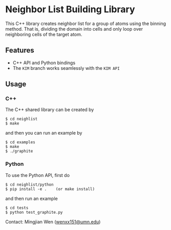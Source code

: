 # Neighbor List Building Library

This C++ library creates neighbor list for a group of atoms using the binning
method. That is, dividing the domain into cells and only loop over neighboring
cells of the target atom.

## Features

- C++ API and Python bindings
- The `KIM` branch works seamlessly with the `KIM API`

## Usage

### C++

The C++ shared library can be created by

```shell
$ cd neighlist
$ make
```

and then you can run an example by

```shell
$ cd examples
$ make
$ ./graphite
```

### Python

To use the Python API, first do

```shell
$ cd neighlist/python
$ pip install -e .    (or make install)
```

and then run an example

```shell
$ cd tests
$ python test_graphite.py
```



Contact: Mingjian Wen (wenxx151@umn.edu)
